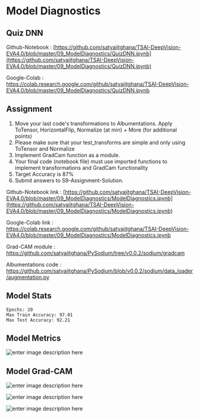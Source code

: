 ﻿# Model Diagnostics

## Quiz DNN

Github-Notebook : [https://github.com/satyajitghana/TSAI-DeepVision-EVA4.0/blob/master/09_ModelDiagnostics/QuizDNN.ipynb](https://github.com/satyajitghana/TSAI-DeepVision-EVA4.0/blob/master/09_ModelDiagnostics/QuizDNN.ipynb)

Google-Colab : https://colab.research.google.com/github/satyajitghana/TSAI-DeepVision-EVA4.0/blob/master/09_ModelDiagnostics/QuizDNN.ipynb

## Assignment


1. Move your last code's transformations to Albumentations. Apply ToTensor, HorizontalFlip, Normalize (at min) + More (for additional points)
2. Please make sure that your test_transforms are simple and only using ToTensor and Normalize
3. Implement GradCam function as a module. 
4. Your final code (notebook file) must use imported functions to implement transformations and GradCam functionality
5. Target Accuracy is 87%
6. Submit answers to S9-Assignment-Solution.


Github-Notebook link : [https://github.com/satyajitghana/TSAI-DeepVision-EVA4.0/blob/master/09_ModelDiagnostics/ModelDiagnostics.ipynb](https://github.com/satyajitghana/TSAI-DeepVision-EVA4.0/blob/master/09_ModelDiagnostics/ModelDiagnostics.ipynb)


Google-Colab link : https://colab.research.google.com/github/satyajitghana/TSAI-DeepVision-EVA4.0/blob/master/09_ModelDiagnostics/ModelDiagnostics.ipynb


Grad-CAM module : https://github.com/satyajitghana/PySodium/tree/v0.0.2/sodium/gradcam 


Albumentations code : https://github.com/satyajitghana/PySodium/blob/v0.0.2/sodium/data_loader/augmentation.py


## Model Stats

```
Epochs: 20
Max Train Accuracy: 97.01
Max Test Accuracy: 92.21
```


## Model Metrics

![enter image description here](https://github.com/satyajitghana/TSAI-DeepVision-EVA4.0/blob/master/09_ModelDiagnostics/metrics.png?raw=true)

## Model Grad-CAM

![enter image description here](https://github.com/satyajitghana/TSAI-DeepVision-EVA4.0/blob/master/09_ModelDiagnostics/gradcam_1.png?raw=true)

![enter image description here](https://github.com/satyajitghana/TSAI-DeepVision-EVA4.0/blob/master/09_ModelDiagnostics/gradcam_2.png?raw=true)

![enter image description here](https://github.com/satyajitghana/TSAI-DeepVision-EVA4.0/blob/master/09_ModelDiagnostics/gradcam_3.png?raw=true)
